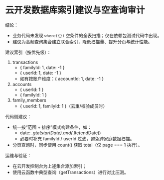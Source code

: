 # 云开发数据库索引建议与空查询审计

结论：
- 业务代码未发现 `where({})` 空条件的全表扫描；仅在依赖包测试代码中出现。
- 建议为高频查询集合建立联合索引，降低扫描量、提升分页与统计性能。

建议索引（按优先级）：
1. transactions
   - { familyId: 1, date: -1 }
   - { userId: 1, date: -1 }
   - 如有按账户维度：{ accountId: 1, date: -1 }
2. accounts
   - { userId: 1 }
   - { familyId: 1 }
3. family_members
   - { userId: 1, familyId: 1 }（去重/校验成员时）

代码侧建议：
- 统一按“范围 + 排序”模式构建条件，如：
  - date: _.gte(startDate).and(_.lte(endDate))
  - 必要时补充 familyId / userId 过滤，避免跨家庭数据扫描。
- 分页查询时，同步使用 count() 获取 total（仅 page === 1 执行）。

运维与验证：
- 在云开发控制台为上述集合添加索引；
- 使用云函数中典型查询（getTransactions）进行对比压测。